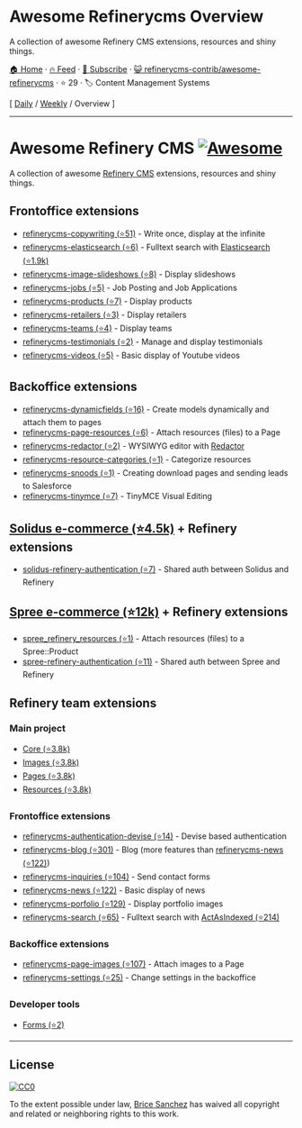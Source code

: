 # Awesome Refinerycms Overview

A collection of awesome Refinery CMS extensions, resources and shiny things.

[🏠 Home](/README.md) · [🔥 Feed](https://www.trackawesomelist.com/refinerycms-contrib/awesome-refinerycms/rss.xml) · [📮 Subscribe](https://trackawesomelist.us17.list-manage.com/subscribe?u=d2f0117aa829c83a63ec63c2f&id=36a103854c) · [😺 refinerycms-contrib/awesome-refinerycms](https://github.com/refinerycms-contrib/awesome-refinerycms) · ⭐ 29 · 🏷️ Content Management Systems

[ [Daily](/content/refinerycms-contrib/awesome-refinerycms/README.md) / [Weekly](/content/refinerycms-contrib/awesome-refinerycms/week/README.md) / Overview ]

---

# Awesome Refinery CMS [![Awesome](https://cdn.rawgit.com/sindresorhus/awesome/d7305f38d29fed78fa85652e3a63e154dd8e8829/media/badge.svg)](https://github.com/sindresorhus/awesome)

A collection of awesome [Refinery CMS](http://www.refinerycms.com/) extensions, resources and shiny things.

## Frontoffice extensions

*   [refinerycms-copywriting (⭐51)](https://github.com/unixcharles/refinerycms-copywriting) - Write once, display at the infinite
*   [refinerycms-elasticsearch (⭐6)](https://github.com/refinerycms-contrib/refinerycms-elasticsearch) - Fulltext search with [Elasticsearch (⭐1.9k)](https://github.com/elastic/elasticsearch-ruby)
*   [refinerycms-image-slideshows (⭐8)](https://github.com/bisscomm/refinerycms-image-slideshows) - Display slideshows
*   [refinerycms-jobs (⭐5)](https://github.com/bisscomm/refinerycms-jobs) - Job Posting and Job Applications
*   [refinerycms-products (⭐7)](https://github.com/bisscomm/refinerycms-products) - Display products
*   [refinerycms-retailers (⭐3)](https://github.com/bisscomm/refinerycms-retailers) - Display retailers
*   [refinerycms-teams (⭐4)](https://github.com/bisscomm/refinerycms-teams) - Display teams
*   [refinerycms-testimonials (⭐2)](https://github.com/anitagraham/refinerycms-testimonials) - Manage and display testimonials
*   [refinerycms-videos (⭐5)](https://github.com/bisscomm/refinerycms-videos) - Basic display of Youtube videos

## Backoffice extensions

*   [refinerycms-dynamicfields (⭐16)](https://github.com/jfalameda/refinerycms-dynamicfields) - Create models dynamically and attach them to pages
*   [refinerycms-page-resources (⭐6)](https://github.com/anitagraham/refinerycms-page-resources) - Attach resources (files) to a Page
*   [refinerycms-redactor (⭐2)](https://github.com/rabid/refinerycms-redactor) - WYSIWYG editor with [Redactor](https://imperavi.com/redactor/)
*   [refinerycms-resource-categories (⭐1)](https://github.com/bisscomm/refinerycms-resource-categories) - Categorize resources
*   [refinerycms-snoods (⭐1)](https://github.com/cleverlemming/refinerycms-snoods) - Creating download pages and sending leads to Salesforce
*   [refinerycms-tinymce (⭐7)](https://github.com/ghoppe/refinerycms-tinymce) - TinyMCE Visual Editing

## [Solidus e-commerce (⭐4.5k)](https://github.com/solidusio/solidus) + Refinery extensions

*   [solidus-refinery-authentication (⭐7)](https://github.com/refinerycms-contrib/solidus-refinery-authentication) - Shared auth between Solidus and Refinery

## [Spree e-commerce (⭐12k)](https://github.com/spree/spree) + Refinery extensions

*   [spree\_refinery\_resources (⭐1)](https://github.com/bisscomm/spree_refinery_resources) - Attach resources (files) to a Spree::Product
*   [spree-refinery-authentication (⭐11)](https://github.com/refinerycms-contrib/spree-refinery-authentication) - Shared auth between Spree and Refinery

## Refinery team extensions

### Main project

*   [Core (⭐3.8k)](https://github.com/refinery/refinerycms/tree/master/core)
*   [Images (⭐3.8k)](https://github.com/refinery/refinerycms/tree/master/images)
*   [Pages (⭐3.8k)](https://github.com/refinery/refinerycms/tree/master/pages)
*   [Resources (⭐3.8k)](https://github.com/refinery/refinerycms/tree/master/resources)

### Frontoffice extensions

*   [refinerycms-authentication-devise (⭐14)](https://github.com/refinery/refinerycms-authentication-devise) - Devise based authentication
*   [refinerycms-blog (⭐301)](https://github.com/refinery/refinerycms-blog) - Blog (more features than [refinerycms-news (⭐122)](https://github.com/refinery/refinerycms-news))
*   [refinerycms-inquiries (⭐104)](https://github.com/refinery/refinerycms-inquiries) - Send contact forms
*   [refinerycms-news (⭐122)](https://github.com/refinery/refinerycms-news) - Basic display of news
*   [refinerycms-porfolio (⭐129)](https://github.com/refinery/refinerycms-portfolio) - Display portfolio images
*   [refinerycms-search (⭐65)](https://github.com/refinery/refinerycms-search) - Fulltext search with [ActAsIndexed (⭐214)](https://github.com/dougal/acts_as_indexed)

### Backoffice extensions

*   [refinerycms-page-images (⭐107)](https://github.com/refinery/refinerycms-page-images) - Attach images to a Page
*   [refinerycms-settings (⭐25)](https://github.com/refinery/refinerycms-settings) - Change settings in the backoffice

### Developer tools

*   [Forms (⭐2)](https://github.com/refinery/refinerycms-forms)

***

## License

[![CC0](https://i.creativecommons.org/p/zero/1.0/88x31.png)](https://creativecommons.org/publicdomain/zero/1.0/)

To the extent possible under law, [Brice Sanchez](http://brice-sanchez.com) has waived all copyright and related or neighboring rights to this work.

